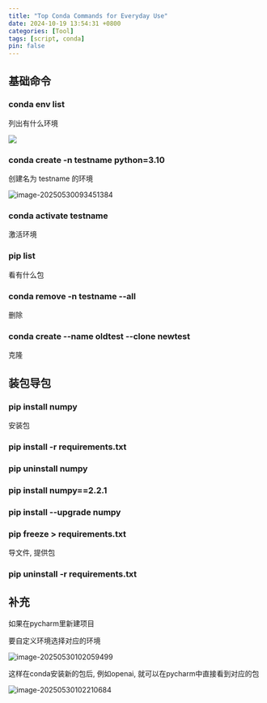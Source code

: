 ```yaml
---
title: "Top Conda Commands for Everyday Use"
date: 2024-10-19 13:54:31 +0800
categories: [Tool]
tags: [script, conda]
pin: false
---
```


## 基础命令

### conda env list

列出有什么环境

![](https://zr-picture.oss-cn-shanghai.aliyuncs.com/image-20250529135817737.png)

### conda create -n testname python=3.10

创建名为 testname 的环境

![image-20250530093451384](https://zr-picture.oss-cn-shanghai.aliyuncs.com/image-20250530093451384.png)

### conda activate testname

激活环境

### pip list

看有什么包

### conda remove -n testname --all

删除

### conda create --name oldtest --clone newtest

克隆

## 装包导包

### pip install numpy

安装包

### pip install -r requirements.txt

### pip uninstall numpy

### pip install numpy==2.2.1

### pip install --upgrade numpy

### pip freeze > requirements.txt

导文件, 提供包

### pip uninstall -r requirements.txt

## 补充

如果在pycharm里新建项目

要自定义环境选择对应的环境

![image-20250530102059499](https://zr-picture.oss-cn-shanghai.aliyuncs.com/image-20250530102059499.png)

这样在conda安装新的包后, 例如openai, 就可以在pycharm中直接看到对应的包

![image-20250530102210684](https://zr-picture.oss-cn-shanghai.aliyuncs.com/image-20250530102210684.png)
